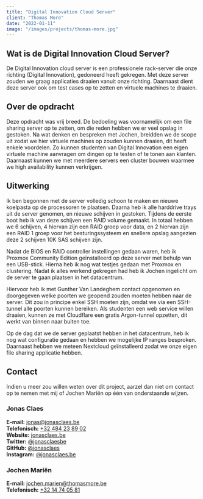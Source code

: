 ```yaml
---
title: "Digital Innovation Cloud Server"
client: "Thomas More"
date: "2022-01-11"
image: "/images/projects/thomas-more.jpg"
---
```


## Wat is de Digital Innovation Cloud Server?

De Digital Innovation cloud server is een professionele rack-server die onze richting (Digital Innovation), gedoneerd heeft gekregen. Met deze server zouden we graag applicaties draaien vanuit onze richting. Daarnaast dient deze server ook om test cases op te zetten en virtuele machines te draaien.

## Over de opdracht

Deze opdracht was vrij breed. De bedoeling was voornamelijk om een file sharing server op te zetten, om die reden hebben we er veel opslag in gestoken. Na wat denken en bespreken met Jochen, breidden we de scope uit zodat we hier virtuele machines op zouden kunnen draaien, dit heeft enkele voordelen. Zo kunnen studenten van Digital Innovation een eigen virtuele machine aanvragen om dingen op te testen of te tonen aan klanten. Daarnaast kunnen we met meerdere servers een cluster bouwen waarmee we high availability kunnen verkrijgen.

## Uitwerking

Ik ben begonnen met de server volledig schoon te maken en nieuwe koelpasta op de processoren te plaatsen. Daarna heb ik alle harddrive trays uit de server genomen, en nieuwe schijven in gestoken. Tijdens de eerste boot heb ik van deze schijven een RAID volume gemaakt. In totaal hebben we 6 schijven, 4 hiervan zijn een RAID groep voor data, en 2 hiervan zijn een RAID 1 groep voor het besturingssysteem en snellere opslag aangezien deze 2 schijven 10K SAS schijven zijn.

Nadat de BIOS en RAID controller instellingen gedaan waren, heb ik Proxmox Community Edition geïnstalleerd op deze server met behulp van een USB-stick. Hierna heb ik nog wat testjes gedaan met Proxmox en clustering. Nadat ik alles werkend gekregen had heb ik Jochen ingelicht om de server te gaan plaatsen in het datacentrum.

Hiervoor heb ik met Gunther Van Landeghem contact opgenomen en doorgegeven welke poorten we geopend zouden moeten hebben naar de server. Dit zou in principe enkel SSH moeten zijn, omdat we via een SSH-tunnel alle poorten kunnen bereiken. Als studenten een web service willen draaien, kunnen ze met Cloudflare een gratis Argon-tunnel opzetten, dit werkt van binnen naar buiten toe.

Op de dag dat we de server geplaatst hebben in het datacentrum, heb ik nog wat configuratie gedaan en hebben we mogelijke IP ranges besproken. Daarnaast hebben we meteen Nextcloud geïnstalleerd zodat we onze eigen file sharing applicatie hebben.

## Contact

Indien u meer zou willen weten over dit project, aarzel dan niet om contact op te nemen met mij of Jochen Mariën op één van onderstaande wijzen.

### Jonas Claes

**E-mail:** [jonas@jonasclaes.be](mailto:jonas@jonasclaes.be)  
**Telefonisch:** [+32 484 23 89 02](tel:+32484238902)  
**Website:** [jonasclaes.be](https://jonasclaes.be)  
**Twitter:** [@jonasclaesbe](https://twitter.com/jonasclaesbe)  
**GitHub:** [@jonasclaes](https://github.com/jonasclaes)  
**Instagram:** [@jonasclaes.be](https://instagram.com/jonasclaes.be)

### Jochen Mariën

**E-mail:** [jochen.marien@thomasmore.be](mailto:jochen.marien@thomasmore.be)  
**Telefonisch:** [+32 14 74 05 81](tel:+3214740581)
